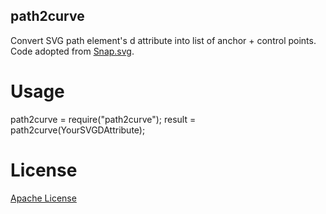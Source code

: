 path2curve
----------------

Convert SVG path element's d attribute into list of anchor + control points. Code adopted from [Snap.svg](http://snapsvg.io).

Usage
================

path2curve = require("path2curve");
result = path2curve(YourSVGDAttribute);


License
================

[Apache License](https://raw.githubusercontent.com/zbryikt/path2curve/master/LICENSE)
